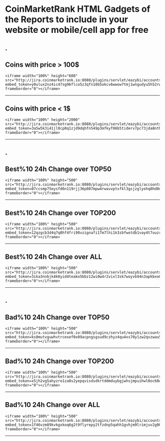 # CoinMarketRank HTML Gadgets of the Reports to include in your website or mobile/cell app for free
## .
## Coins with price > 100$
```
<iframe width="100%" height="600" src="http://jira.coinmarketrank.io:8080/plugins/servlet/eazybi/accounts/3/embed/report/20?embed_token=y0ulux2nz4ic47sg96flco5z3qfn18b5okcv6wwow7tmj1wngudyu5h52rwt" frameborder="0"></iframe>
```
---
## Coins with price < 1$
```
<iframe width="100%" height="2000" src="http://jira.coinmarketrank.io:8080/plugins/servlet/eazybi/accounts/3/embed/report/19?embed_token=3a5w5k3i41jl0cp0q1zjd9dqhfn549p3mfkyf06b5tiderv7pc73jda8nthm" frameborder="0"></iframe>
```
---
## .
## Best%10 24h Change over TOP50
```
<iframe width="100%" height="500" src="http://jira.coinmarketrank.io:8080/plugins/servlet/eazybi/accounts/3/embed/report/30?embed_token=07ccsmp75eysfd6n119rjj36p087mpw4rwavvptxfkl3gsjzglyohq0hd0d1" frameborder="0"></iframe>
```
---
## Best%10 24h Change over TOP200
```
<iframe width="100%" height="500" src="http://jira.coinmarketrank.io:8080/plugins/servlet/eazybi/accounts/3/embed/report/29?embed_token=12qzgcb3d4q7q0hf4fri98vzignafi17m7lhi1k3zbfwotdb1vay4t7uuzrp" frameborder="0"></iframe>
```
---
## Best%10 24h Change over ALL
```
<iframe width="100%" height="500" src="http://jira.coinmarketrank.io:8080/plugins/servlet/eazybi/accounts/3/embed/report/28?embed_token=3ika3nnbjk4k8yid4teako5bbz12wi0w4r2vixl3sk7woyvb94n3apkbxo0b" frameborder="0"></iframe>
```
---
## .
## Bad%10 24h Change over TOP50
```
<iframe width="100%" height="500" src="http://jira.coinmarketrank.io:8080/plugins/servlet/eazybi/accounts/3/embed/report/14?embed_token=ks0mutvguwhvtrcexef0x09acpngsgsud9czhyz4qu4xs70y1zw2qvzwau58" frameborder="0"></iframe>
```
---
## Bad%10 24h Change over TOP200
```
<iframe width="100%" height="500" src="http://jira.coinmarketrank.io:8080/plugins/servlet/eazybi/accounts/3/embed/report/13?embed_token=x5jh2vg5ahyzro1za0s2yepqvisdsdkrtddmduybgjwhsjmpuihwl0oc68d1" frameborder="0"></iframe>
```
---
## Bad%10 24h Change over ALL
```
<iframe width="100%" height="500" src="http://jira.coinmarketrank.io:8080/plugins/servlet/eazybi/accounts/3/embed/report/12?embed_token=1f46vzm89kvkgxkoq6g2t9flyrepy2tfzdnp5qahh1gvhjm9lrimjuv2g004" frameborder="0"></iframe>
```
---
